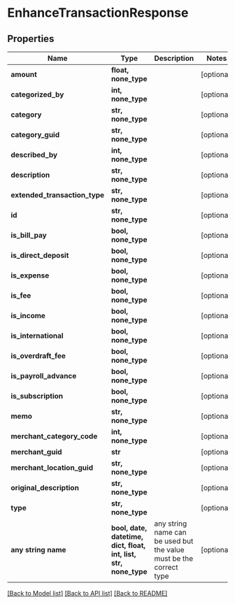 # EnhanceTransactionResponse


## Properties
Name | Type | Description | Notes
------------ | ------------- | ------------- | -------------
**amount** | **float, none_type** |  | [optional] 
**categorized_by** | **int, none_type** |  | [optional] 
**category** | **str, none_type** |  | [optional] 
**category_guid** | **str, none_type** |  | [optional] 
**described_by** | **int, none_type** |  | [optional] 
**description** | **str, none_type** |  | [optional] 
**extended_transaction_type** | **str, none_type** |  | [optional] 
**id** | **str, none_type** |  | [optional] 
**is_bill_pay** | **bool, none_type** |  | [optional] 
**is_direct_deposit** | **bool, none_type** |  | [optional] 
**is_expense** | **bool, none_type** |  | [optional] 
**is_fee** | **bool, none_type** |  | [optional] 
**is_income** | **bool, none_type** |  | [optional] 
**is_international** | **bool, none_type** |  | [optional] 
**is_overdraft_fee** | **bool, none_type** |  | [optional] 
**is_payroll_advance** | **bool, none_type** |  | [optional] 
**is_subscription** | **bool, none_type** |  | [optional] 
**memo** | **str, none_type** |  | [optional] 
**merchant_category_code** | **int, none_type** |  | [optional] 
**merchant_guid** | **str** |  | [optional] 
**merchant_location_guid** | **str, none_type** |  | [optional] 
**original_description** | **str, none_type** |  | [optional] 
**type** | **str, none_type** |  | [optional] 
**any string name** | **bool, date, datetime, dict, float, int, list, str, none_type** | any string name can be used but the value must be the correct type | [optional]

[[Back to Model list]](../README.md#documentation-for-models) [[Back to API list]](../README.md#documentation-for-api-endpoints) [[Back to README]](../README.md)


